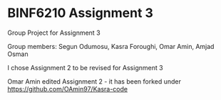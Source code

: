 # BINF6210 Assignment 3
Group Project for Assignment 3

Group members: Segun Odumosu, Kasra Foroughi, Omar Amin, Amjad Osman

I chose Assignment 2 to be revised for Assignment 3

Omar Amin edited Assignment 2 - it has been forked under https://github.com/OAmin97/Kasra-code 
  
